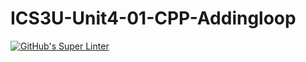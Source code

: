 # ICS3U-Unit4-01-CPP-Addingloop

[![GitHub's Super Linter](https://github.com/matthew-meech/ICS3U-Unit4-01-CPP-Addingloop/workflows/GitHub's%20Super%20Linter/badge.svg)](https://github.com/matthew-meech/ICS3U-Unit4-01-CPP-Addingloop/actions)
